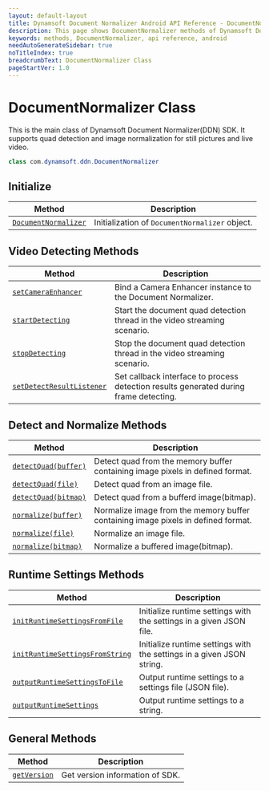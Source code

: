 ```yaml
---
layout: default-layout
title: Dynamsoft Document Normalizer Android API Reference - DocumentNormalizer Methods
description: This page shows DocumentNormalizer methods of Dynamsoft Document Normalizer for Android SDK.
keywords: methods, DocumentNormalizer, api reference, android
needAutoGenerateSidebar: true
noTitleIndex: true
breadcrumbText: DocumentNormalizer Class
pageStartVer: 1.0
---
```


# DocumentNormalizer Class

This is the main class of Dynamsoft Document Normalizer(DDN) SDK. It supports quad detection and image normalization for still pictures and live video.

```java
class com.dynamsoft.ddn.DocumentNormalizer
```

## Initialize

  | Method               | Description |
  |----------------------|-------------|
  | [`DocumentNormalizer`](document-normalizer-init.md#documentnormalizer) | Initialization of `DocumentNormalizer` object.|

## Video Detecting Methods

  | Method               | Description |
  |----------------------|-------------|
  | [`setCameraEnhancer`](document-normalizer-video.md#setcameraenhancer) | Bind a Camera Enhancer instance to the Document Normalizer.  |
  | [`startDetecting`](document-normalizer-video.md#startdetecting) | Start the document quad detection thread in the video streaming scenario. |
  | [`stopDetecting`](document-normalizer-video.md#stopdetecting) | Stop the document quad detection thread in the video streaming scenario.  |
  | [`setDetectResultListener`](document-normalizer-video.md#setdetectresultlistener) | Set callback interface to process detection results generated during frame detecting. |

## Detect and Normalize Methods

  | Method               | Description |
  |----------------------|-------------|
  | [`detectQuad(buffer)`](document-normalizer-normalizing.md#detectquad(buffer)) | Detect quad from the memory buffer containing image pixels in defined format. |
  | [`detectQuad(file)`](document-normalizer-normalizing#detectquad(file)) | Detect quad from an image file. |
  | [`detectQuad(bitmap)`](document-normalizer-normalizing#detectquad(bitmap)) | Detect quad from a bufferd image(bitmap). |
  | [`normalize(buffer)`](document-normalizer-normalizing#normalize(buffer)) | Normalize image from the memory buffer containing image pixels in defined format. |
  | [`normalize(file)`](document-normalizer-normalizing#normalize(file)) | Normalize an image file. |
  | [`normalize(bitmap)`](document-normalizer-normalizing#normalize(bitmap)) | Normalize a buffered image(bitmap). |
  
## Runtime Settings Methods

  | Method               | Description |
  |----------------------|-------------|
  | [`initRuntimeSettingsFromFile`](document-normalizer-settings.md#initruntimesettingsfromfile)  | Initialize runtime settings with the settings in a given JSON file. |
  | [`initRuntimeSettingsFromString`](document-normalizer-settings.md#initruntimesettingsfromstring) | Initialize runtime settings with the settings in a given JSON string. |
  | [`outputRuntimeSettingsToFile`](document-normalizer-settings.md#outputruntimesettingstofile) | Output runtime settings to a settings file (JSON file). |
  | [`outputRuntimeSettings`](document-normalizer-settings.md#outputruntimesettings) | Output runtime settings to a string. |

## General Methods

  | Method               | Description |
  |----------------------|-------------|
  | [`getVersion`](document-normalizer-general.md#getversion) | Get version information of SDK.|
